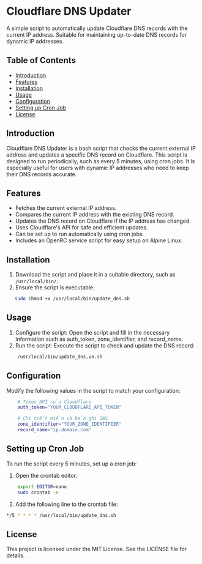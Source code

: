 # Cloudflare DNS Updater

A simple script to automatically update Cloudflare DNS records with the current IP address. Suitable for maintaining up-to-date DNS records for dynamic IP addresses.

## Table of Contents

- [Introduction](#introduction)
- [Features](#features)
- [Installation](#installation)
- [Usage](#usage)
- [Configuration](#configuration)
- [Setting up Cron Job](#setting-up-cron-job)
- [License](#license)

## Introduction

Cloudflare DNS Updater is a bash script that checks the current external IP address and updates a specific DNS record on Cloudflare. This script is designed to run periodically, such as every 5 minutes, using cron jobs. It is especially useful for users with dynamic IP addresses who need to keep their DNS records accurate.

## Features

- Fetches the current external IP address.
- Compares the current IP address with the existing DNS record.
- Updates the DNS record on Cloudflare if the IP address has changed.
- Uses Cloudflare's API for safe and efficient updates.
- Can be set up to run automatically using cron jobs.
- Includes an OpenRC service script for easy setup on Alpine Linux.

## Installation

1. Download the script and place it in a suitable directory, such as `/usr/local/bin/`.
2. Ensure the script is executable:
```sh
   sudo chmod +x /usr/local/bin/update_dns.sh
```
## Usage
1. Configure the script: Open the script and fill in the necessary information such as auth_token, zone_identifier, and record_name.
2. Run the script: Execute the script to check and update the DNS record:
```sh
    /usr/local/bin/update_dns.vn.sh
```
## Configuration
Modify the following values in the script to match your configuration:
```sh
    # Token API của Cloudflare
    auth_token="YOUR_CLOUDFLARE_API_TOKEN"

    # Chi tiết miền và bản ghi DNS
    zone_identifier="YOUR_ZONE_IDENTIFIER"
    record_name="ip.domain.com"
```
## Setting up Cron Job
To run the script every 5 minutes, set up a cron job:
1. Open the crontab editor:
```sh
    export EDITOR=nano
    sudo crontab -e
```
2. Add the following line to the crontab file:
```sh
*/5 * * * * /usr/local/bin/update_dns.sh
```
## License
This project is licensed under the MIT License. See the LICENSE file for details.